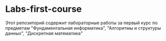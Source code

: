 # Labs-first-course
Этот репозиторий содержит лабораторные работы за первый курс по предметам "Фундаментальная информатика", "Алгоритмы и структуры данных", "Дискретная математика"
